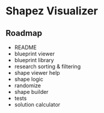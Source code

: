 # Shapez Visualizer

## Roadmap
- README
- blueprint viewer
- blueprint library
- research sorting & filtering
- shape viewer help
- shape logic
- randomize
- shape builder
- tests
- solution calculator
